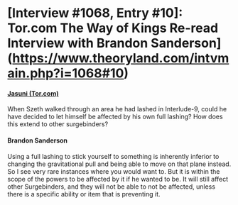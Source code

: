 # [Interview #1068, Entry #10]: Tor.com The Way of Kings Re-read Interview with Brandon Sanderson](https://www.theoryland.com/intvmain.php?i=1068#10)

#### [Jasuni (Tor.com)](http://www.tor.com/blogs/2014/05/the-way-of-kings-reread-epilogue-and-all-that-comes-after#444745)

When Szeth walked through an area he had lashed in Interlude-9, could he have decided to let himself be affected by his own full lashing? How does this extend to other surgebinders?

#### Brandon Sanderson

Using a full lashing to stick yourself to something is inherently inferior to changing the gravitational pull and being able to move on that plane instead. So I see very rare instances where you would want to. But it is within the scope of the powers to be affected by it if he wanted to be. It will still affect other Surgebinders, and they will not be able to not be affected, unless there is a specific ability or item that is preventing it.


